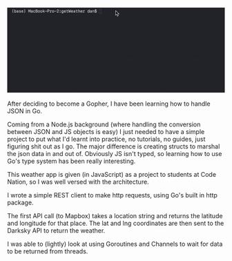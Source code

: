 ![Weather App Demo](./demo.gif)

After deciding to become a Gopher, I have been learning how to handle JSON in Go.

Coming from a Node.js background (where handling the conversion between JSON and JS objects is easy) I just needed to have a simple project to put what I'd learnt into practice, no tutorials, no guides, just figuring shit out as I go. The major difference is creating structs to marshal the json data in and out of. Obviously JS isn't typed, so learning how to use Go's type system has been really interesting.

This weather app is given (in JavaScript) as a project to students at Code Nation, so I was well versed with the architecture.

I wrote a simple REST client to make http requests, using Go's built in http package.

The first API call (to Mapbox) takes a location string and returns the latitude and longitude for that place. The lat and lng coordinates are then sent to the Darksky API to return the weather.

I was able to (lightly) look at using Goroutines and Channels to wait for data to be returned from threads.
